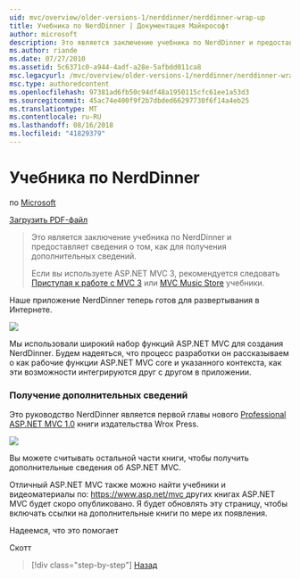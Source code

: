 ```yaml
---
uid: mvc/overview/older-versions-1/nerddinner/nerddinner-wrap-up
title: Учебника по NerdDinner | Документация Майкрософт
author: microsoft
description: Это является заключение учебника по NerdDinner и предоставляет сведения о том, как для получения дополнительных сведений.
ms.author: riande
ms.date: 07/27/2010
ms.assetid: 5c6371c0-a944-4adf-a28e-5afbdd011ca8
msc.legacyurl: /mvc/overview/older-versions-1/nerddinner/nerddinner-wrap-up
msc.type: authoredcontent
ms.openlocfilehash: 97381ad6fb50c94df48a1950115cfc61ee1a53d3
ms.sourcegitcommit: 45ac74e400f9f2b7dbded66297730f6f14a4eb25
ms.translationtype: MT
ms.contentlocale: ru-RU
ms.lasthandoff: 08/16/2018
ms.locfileid: "41829379"
---
```

<a name="nerddinner-wrap-up"></a>Учебника по NerdDinner
====================
по [Microsoft](https://github.com/microsoft)

[Загрузить PDF-файл](http://aspnetmvcbook.s3.amazonaws.com/aspnetmvc-nerdinner_v1.pdf)

> Это является заключение учебника по NerdDinner и предоставляет сведения о том, как для получения дополнительных сведений.
> 
> Если вы используете ASP.NET MVC 3, рекомендуется следовать [Приступая к работе с MVC 3](../../older-versions/getting-started-with-aspnet-mvc3/cs/intro-to-aspnet-mvc-3.md) или [MVC Music Store](../../older-versions/mvc-music-store/mvc-music-store-part-1.md) учебники.


Наше приложение NerdDinner теперь готов для развертывания в Интернете.

![](nerddinner-wrap-up/_static/image1.png)

Мы использовали широкий набор функций ASP.NET MVC для создания NerdDinner. Будем надеяться, что процесс разработки он рассказываем о как рабочие функции ASP.NET MVC core и указанного контекста, как эти возможности интегрируются друг с другом в приложении.

### <a name="learning-more"></a>Получение дополнительных сведений

Это руководство NerdDinner является первой главы нового [Professional ASP.NET MVC 1.0](https://www.amazon.com/gp/product/0470384611?ie=UTF8&amp;tag=scoblo04-20&amp;linkCode=xm2&amp;camp=1789&amp;creativeASIN=0470384611) книги издательства Wrox Press.

[![](https://mscblogs.blob.core.windows.net/media/scottgu/Media/bookcover1_6CAECF94.png)](https://www.amazon.com/gp/product/0470384611?ie=UTF8&amp;tag=scoblo04-20&amp;linkCode=xm2&amp;camp=1789&amp;creativeASIN=0470384611)

Вы можете считывать остальной части книги, чтобы получить дополнительные сведения об ASP.NET MVC.

Отличный ASP.NET MVC также можно найти учебники и видеоматериалы по: [ https://www.asp.net/mvc ](../../../index.md) других книгах ASP.NET MVC будет скоро опубликовано. Я будет обновлять эту страницу, чтобы включать ссылки на дополнительные книги по мере их появления.

Надеемся, что это помогает

Скотт

> [!div class="step-by-step"]
> [Назад](enable-automated-unit-testing.md)
